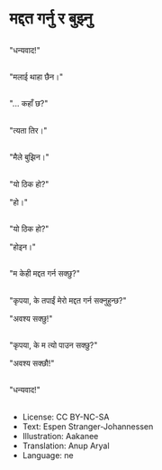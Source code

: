 # मद्दत गर्नु र बुझ्नु

##
"धन्यवाद!"

##
"मलाई थाहा छैन।"

##
"... कहाँ छ?"

##
"त्यता तिर।"

##
"मैले बुझिन।"

##
"यो ठिक हो?"

"हो।"

##
"यो ठिक हो?"

"होइन।"

##
"म केही मद्दत गर्न सक्छु?"

##
"कृपया, के तपाईं मेरो मद्दत गर्न सक्नुहुन्छ?"

"अवश्य सक्छु!"

##
"कृपया, के म त्यो पाउन सक्छु?"

"अवश्य सक्छौ!"

##
"धन्यवाद!"

##
* License: CC BY-NC-SA
* Text: Espen Stranger-Johannessen
* Illustration: Aakanee
* Translation: Anup Aryal
* Language: ne
